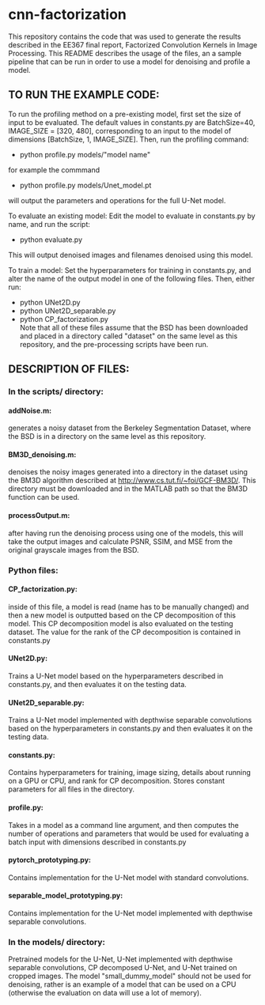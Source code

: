 # cnn-factorization

This repository contains the code that was used to generate the results described in the EE367 final report, Factorized Convolution Kernels in Image Processing. This README describes the usage of the files, an a sample pipeline that can be run in order to use a model for denoising and profile a model.

## TO RUN THE EXAMPLE CODE: <br/>
To run the profiling method on a pre-existing model, first set the size of input to be evaluated. The default values in constants.py are BatchSize=40, IMAGE_SIZE = [320, 480], corresponding to an input to the model of dimensions [BatchSize, 1, IMAGE_SIZE]. Then, run the profiling command: 
- python profile.py models/"model name" <br/>

for example the commmand 
- python profile.py models/Unet_model.pt <br/>

will output the parameters and operations for the full U-Net model.

To evaluate an existing model:
Edit the model to evaluate in constants.py by name, and run the script:
- python evaluate.py <br/>

This will output denoised images and filenames denoised using this model.

To train a model:
Set the hyperparameters for training in constants.py, and alter the name of the output model in one of the following files. Then, either run:
- python UNet2D.py
- python UNet2D_separable.py
- python CP_factorization.py <br/>
Note that all of these files assume that the BSD has been downloaded and placed in a directory called "dataset" on the same level as this repository, and the pre-processing scripts have been run.


## DESCRIPTION OF FILES: <br/>
### In the scripts/ directory: <br/>
#### addNoise.m: <br/>
generates a noisy dataset from the Berkeley Segmentation Dataset, where the BSD is in a directory on the same level as this repository. <br/>
#### BM3D_denoising.m: <br/>
denoises the noisy images generated into a directory in the dataset using the BM3D algorithm described at http://www.cs.tut.fi/~foi/GCF-BM3D/. This directory must be downloaded and in the MATLAB path so that the BM3D function can be used. <br/>
#### processOutput.m: <br/>
after having run the denoising process using one of the models, this will take the output images and calculate PSNR, SSIM, and MSE from the original grayscale images from the BSD.

### Python files: <br/>
#### CP_factorization.py: <br/>
inside of this file, a model is read (name has to be manually changed) and then a new model is outputted based on the CP decomposition of this model. This CP decomposition model is also evaluated on the testing dataset. The value for the rank of the CP decomposition is contained in constants.py <br/>
#### UNet2D.py: <br/>
Trains a U-Net model based on the hyperparameters described in constants.py, and then evaluates it on the testing data. <br/>
#### UNet2D_separable.py: <br/>
Trains a U-Net model implemented with depthwise separable convolutions based on the hyperparameters in constants.py and then evaluates it on the testing data. <br/>
#### constants.py: <br/>
Contains hyperparameters for training, image sizing, details about running on a GPU or CPU, and rank for CP decomposition. Stores constant parameters for all files in the directory. <br/>
#### profile.py: <br/>
Takes in a model as a command line argument, and then computes the number of operations and parameters that would be used for evaluating a batch input with dimensions described in constants.py <br/>
#### pytorch_prototyping.py: <br/>
Contains implementation for the U-Net model with standard convolutions. <br/>
#### separable_model_prototyping.py: <br/>
Contains implementation for the U-Net model implemented with depthwise separable convolutions. <br/>

### In the models/ directory: <br/>
Pretrained models for the U-Net, U-Net implemented with depthwise separable convolutions, CP decomposed U-Net, and U-Net trained on cropped images. The model "small_dummy_model" should not be used for denoising, rather is an example of a model that can be used on a CPU (otherwise the evaluation on data will use a lot of memory).
